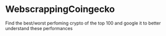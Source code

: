 # WebscrappingCoingecko

Find the best/worst perfoming crypto of the top 100 and google it to better understand these performances
